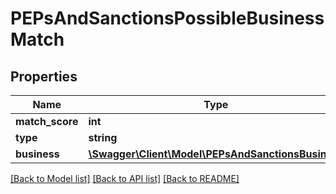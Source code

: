 # PEPsAndSanctionsPossibleBusinessMatch

## Properties
Name | Type | Description | Notes
------------ | ------------- | ------------- | -------------
**match_score** | **int** |  | 
**type** | **string** |  | 
**business** | [**\Swagger\Client\Model\PEPsAndSanctionsBusiness**](PEPsAndSanctionsBusiness.md) |  | [optional] 

[[Back to Model list]](../README.md#documentation-for-models) [[Back to API list]](../README.md#documentation-for-api-endpoints) [[Back to README]](../README.md)


